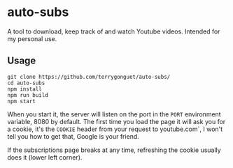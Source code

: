 # auto-subs

A tool to download, keep track of and watch Youtube videos. Intended for my personal use.

## Usage

```
git clone https://github.com/terrygonguet/auto-subs/
cd auto-subs
npm install
npm run build
npm start
```

When you start it, the server will listen on the port in the `PORT` environment variable, 8080 by default. The first time you load the page it will ask you for a cookie, it's the `COOKIE` header from your request to youtube.com`, I won't tell you how to get that, Google is your friend.

If the subscriptions page breaks at any time, refreshing the cookie usually does it (lower left corner).
